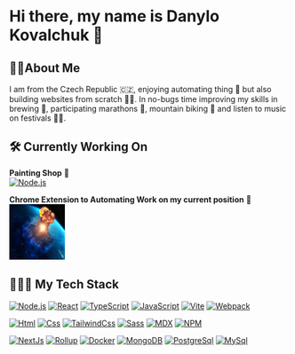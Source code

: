 # Hi there, my name is Danylo Kovalchuk 👋

## 💁‍♂️About Me

I am from the Czech Republic 🇨🇿, enjoying automating thing 🤖 but also building websites from scratch 🧙‍♂️. In no-bugs time improving my skills in brewing 🍺, participating marathons 🏃, mountain biking 🚵 and listen to music on festivals 👨‍🎤.

## 🛠️ Currently Working On

**Painting Shop** 🛒  
<a href="https://paint-my-pet.vercel.app">
<img src="https://raw.githubusercontent.com/KovalchukDanil0/paint-my-pet/refs/heads/main/src/app/favicon.ico" alt="Node.js" width="100" height="100" />
</a>

**Chrome Extension to Automating Work on my current position** 🧩  
<a href="https://github.com/KovalchukDanil0/AEMFixes">
<img src="https://raw.githubusercontent.com/KovalchukDanil0/AEMFixes/refs/heads/main/public/icon-128.png" alt="Node.js" width="100" height="100" />
</a>

## 👨🏼‍💻 My Tech Stack

<a href="https://nodejs.org"><img src="https://cdn.svgporn.com/logos/nodejs-icon.svg" alt="Node.js" width="100" height="100" /></a> <a href="https://react.dev"><img src="https://cdn.svgporn.com/logos/react.svg" alt="React" width="100" height="100"/></a> <a href="https://www.typescriptlang.org"><img src="https://cdn.svgporn.com/logos/typescript-icon.svg" alt="TypeScript" width="100" height="100"/></a> <a href="https://developer.mozilla.org/ru/docs/Web/JavaScript"><img src="https://cdn.svgporn.com/logos/javascript.svg" alt="JavaScript" width="100" height="100"/></a> <a href="https://vitejs.dev"><img src="https://cdn.svgporn.com/logos/vitejs.svg" alt="Vite" width="100" height="100"/></a> <a href="https://webpack.js.org"><img src="https://cdn.svgporn.com/logos/webpack.svg" alt="Webpack" width="100" height="100"/></a>

<a href="https://www.w3schools.com/html"><img src="https://cdn.svgporn.com/logos/html-5.svg" alt="Html" width="100" height="100"/></a> <a href="https://developer.mozilla.org/en-US/docs/Web/CSS"><img src="https://cdn.svgporn.com/logos/css-3.svg" alt="Css" width="100" height="100"/></a> <a href="https://tailwindcss.com"><img src="https://cdn.svgporn.com/logos/tailwindcss-icon.svg" alt="TailwindCss" width="100" height="100"/></a> <a href="https://sass-lang.com"><img src="https://cdn.svgporn.com/logos/sass.svg" alt="Sass" width="100" height="100"/></a> <a href="https://mdxjs.com"><img src="https://cdn.svgporn.com/logos/mdx.svg" alt="MDX" width="100" height="100"/></a> <a href="https://www.npmjs.com"><img src="https://cdn.svgporn.com/logos/npm-icon.svg" alt="NPM" width="100" height="100"/></a>

<a href="https://nextjs.org"><img src="https://cdn.svgporn.com/logos/nextjs-icon.svg" alt="NextJs" width="100" height="100"/></a> <a href="https://rollupjs.org"><img src="https://cdn.svgporn.com/logos/rollupjs.svg" alt="Rollup" width="100" height="100"/></a> <a href="https://www.docker.com"><img src="https://cdn.svgporn.com/logos/docker-icon.svg" alt="Docker" width="100" height="100"/></a> <a href="https://www.mongodb.com"><img src="https://cdn.svgporn.com/logos/mongodb-icon.svg" alt="MongoDB" width="100" height="100"/></a> <a href="https://www.postgresql.org"><img src="https://cdn.svgporn.com/logos/postgresql.svg" alt="PostgreSql" width="100" height="100"/></a> <a href="https://www.mysql.com"><img src="https://cdn.svgporn.com/logos/mysql-icon.svg" alt="MySql" width="100" height="100"/></a>
